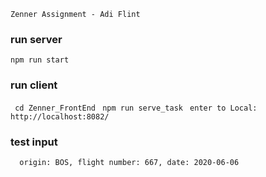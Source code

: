 
```Zenner Assignment - Adi Flint```

### run server 
```npm run start```


### run client
```  cd Zenner_FrontEnd ```
```  npm run serve_task ```
```  enter to Local: http://localhost:8082/ ```

 ### test input
 ```  origin: BOS, flight number: 667, date: 2020-06-06```



